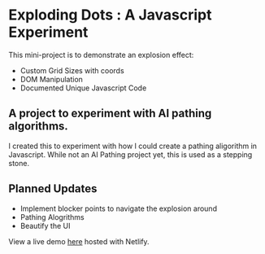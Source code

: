 # Exploding Dots : A Javascript Experiment

This mini-project is to demonstrate an explosion effect:

- Custom Grid Sizes with coords
- DOM Manipulation
- Documented Unique Javascript Code

## A project to experiment with AI pathing algorithms.

I created this to experiment with how I could create a pathing aligorithm in Javascript.
While not an AI Pathing project yet, this is used as a stepping stone.

## Planned Updates

- Implement blocker points to navigate the explosion around
- Pathing Alogrithms
- Beautify the UI

View a live demo [here](https://app.netlify.com/sites/sad-goldwasser-8eaf64/overview) hosted with Netlify.
